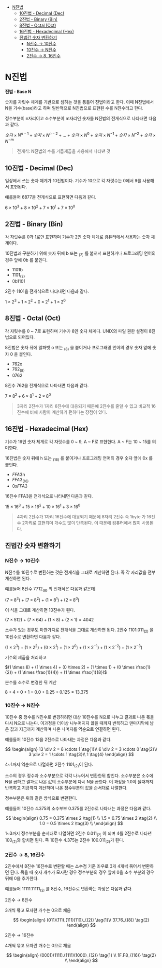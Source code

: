 - [N진법](#n진법)
  - [10진법 - Decimal (Dec)](#10진법---decimal-dec)
  - [2진법 - Binary (Bin)](#2진법---binary-bin)
  - [8진법 - Octal (Oct)](#8진법---octal-oct)
  - [16진법 - Hexadecimal (Hex)](#16진법---hexadecimal-hex)
  - [진법간 숫자 변환하기](#진법간-숫자-변환하기)
    - [N진수 → 10진수](#n진수--10진수)
    - [10진수 → N진수](#10진수--n진수)
    - [2진수 → 8, 16진수](#2진수--8-16진수)

# N진법

**진법 - Base N**

숫자를 자릿수 체계를 기반으로 셈하는 것을 통틀어 진법이라고 한다. 이때 N진법에서 N을 기수(base)라고 하며 일반적으로 N진법으로 표현된 수를 N진수라고 한다.

정수부분이 n자리이고 소수부분이 m자리인 숫자를 N진법의 전개식으로 나타내면 다음과 같다.

$숫자 \times N^{n-1} + 숫자 \times N^{n-2} + ... + 숫자 \times N^0 + 숫자 \times N^{-1} + 숫자 \times N^{-2} + 숫자 \times N^{-m}$   

> 전개식: N진법의 수를 거듭제곱을 사용해서 나타낸 것

## 10진법 - Decimal (Dec)

일상에서 쓰는 숫자 체계가 10진법이다. 기수가 10으로 각 자릿수는 0에서 9를 사용해서 표현된다.

예를들어 6877을 전개식으로 표현하면 다음과 같다.

$6 \times 10^3 + 8 \times 10^2 + 7 \times 10^1 + 7 \times 10^0$

## 2진법 - Binary (Bin)

각 자릿수를 0과 1로만 표현하며 기수가 2인 숫자 체계로 컴퓨터에서 사용하는 숫자 체계이다.

10진법과 구분하기 위해 숫자 뒤에 b 또는 $_{(2)}$ 를 붙혀서 표현하거나 프로그래밍 언어의 경우 앞에 0b 를 붙인다.

* $1101\text{b}$
* $1101_{(2)}$
* $0\text{b}1101$

2진수 1101을 전개식으로 나타내면 다음과 같다.

$1 \times 2^3 + 1 \times 2^2 + 0 \times 2^1 + 1 \times 2^0$

## 8진법 - Octal (Oct)

각 자릿수를 0 ~ 7로 표현하며 기수가 8인 숫자 체계다. UNIX의 파일 권한 설정이 8진법으로 되어있다.

8진법은 숫자 뒤에 알파벳 o 또는 $_{(8)}$ 을 붙이거나 프로그래밍 언어의 경우 숫자 앞에 숫자 $0$ 을 붙인다.

* $762\text{o}$
* $762_{(8)}$
* $0762$

8진수 762을 전개식으로 나타내면 다음과 같다.

$7 \times 8^2 + 6 \times 8^1 + 2 \times 8^0$ 

> 3자리 2진수가 1자리 8진수에 대응되기 때문에 2진수를 줄일 수 있고 비교적 16진수에 비해 사람이 계산하기 편하다는 장점이 있다.

## 16진법 - Hexadecimal (Hex)

기수가 16인 숫자 체계로 각 자릿수를 0 ~ 9, A ~ F로 표현한다. A ~ F는 10 ~ 15를 의미한다.

16진법은 숫자 뒤에 h 또는 $_{(16)}$ 를 붙이거나 프로그래밍 언어의 경우 숫자 앞에 $0\text{x}$ 를 붙인다.

* $FFA3\text{h}$
* $FFA3_{(16)}$
* $0\text{x}FFA3$

16진수 FFA3을 전개식으로 나타내면 다음과 같다.

$15 \times 16^3 + 15 \times 16^2 + 10 \times 16^1 + 3 \times 16^0$

> 4자리 2진수가 1자리 16진수에 대응되기 때문에 8자리 2진수 즉 1byte 가 16진수 2자리로 표현되며 개수도 많이 단축된다. 이 때문에 컴퓨터에서 많이 사용된다.

## 진법간 숫자 변환하기

### N진수 → 10진수

N진수를 10진수로 변환하는 것은 전개식을 그대로 계산하면 된다. 즉 각 자리값을 전부 계산하면 된다.

예를들어 8진수 $7712_{(8)}$ 의 전개식은 다음과 같은데

$(7 \times 8^3) + (7 \times 8^2) + (1 \times 8^1) + (2 \times 8^0)$

이 식을 그대로 계산하면 10진수가 된다.

$(7 \times 512) + (7 \times 64) + (1 \times 8) + (2 \times 1) = 4042$

소수가 있는 경우도 마찬가지로 전개식을 그대로 계산하면 된다. 2진수 $1101.011_{(2)}$ 을 10진수로 변환하면 다음과 같다.

$(1 \times 2^3) + (1 \times 2^2) + (0 \times 2^1) + (1 \times 2^0) + (1 \times 2^{-1}) + (1 \times 2^{-2}) + (1 \times 2^{-3})$

기수의 제곱을 처리하고

$(1 \times 8) + (1 \times 4) + (0 \times 2) + (1 \times 1) + (0 \times \frac{1}{2}) + (1 \times \frac{1}{4}) + (1 \times \frac{1}{8})$

분수를 소수로 변경한 뒤 계산

$8 + 4 + 0 + 1 + 0.0 + 0.25 + 0.125 = 13.375$

### 10진수 → N진수

10진수 중 정수를 N진수로 변경하려면 대상 10진수를 N으로 나누고 결과로 나온 몫을 다시 N으로 나눈다. 이과정을 더이상 나누어지지 않을 때까지 반복하고 맨마지막에 남은 값과 지금까지 계산하며 나온 나머지를 역순으로 연결하면 된다.

예를들어 10진수 13을 2진수로 나타내는 과정은 다음과 같다.

$$
\begin{align}
13 \div 2 = 6 \cdots 1 \tag{1}\\
6 \div 2 = 3 \cdots 0  \tag{2}\\
3 \div 2 = 1 \cdots 1 \tag{3}\\
1 \tag{4}
\end{align}
$$

4~1까지 역순으로 나열하면 2진수 $1101_{(2)}$이 된다.

소수의 경우 정수과 소수부분으로 각각 나누어서 변환한뒤 합친다. 소수부분은 소수에 N을 곱하고 결과로 나온 값의 소수부분에 다시 N을 곱한다. 이 과정을 1.0이 될때까지 반복하고 지금까지 계산하며 나온 정수부분의 값을 순서대로 나열한다.

정수부분은 위와 같은 방식으로 변환한다.

예를들어 10진수 4.375의 소수부부 0.375를 2진수로 나타내는 과정은 다음과 같다.

$$
\begin{align}
0.75 = 0.375 \times 2 \tag{1} \\
1.5 = 0.75 \times 2 \tag{2} \\
1.0 = 0.5 \times 2 \tag{3} \\
\end{align}
$$

1~3까지 정수부분을 순서대로 나열하면 2진수 $0.011_{(2)}$ 이 되며 4를 2진수로 나타낸 $100_{(2)}$와 합치면 된다. 즉 10진수 4.375는 2진수 $100.011_{(2)}$가 된다.

### 2진수 → 8, 16진수

2진수에서 8진수 16진수로 변환할 때는 소수점 기준 좌우로 3개 4개씩 묶어서 변환하면 된다. 묶을 때 숫자 개수가 모자란 경우 정수부분의 경우 앞에 0을 소수 부분의 경우 뒤에 0을 추가한다.

예를들어 $11111.11111_{(2)}$ 를 8진수, 16진수로 변환하는 과정은 다음과 같다.

2진수 → 8진수

3개씩 묶고 모자란 개수는 0으로 채움

$$
\begin{align}
(011)(111).(111)(110)_{(2)} \tag{1}\\
37.76_{(8)} \tag{2}
\end{align}
$$

2진수 → 16진수

4개씩 묶고 모자란 개수는 0으로 채움

$$
\begin{align}
(0001)(1111).(1111)(1000)_{(2)} \tag{1} \\
1F.F8_{(16)} \tag{2} \\
\end{align}
$$
